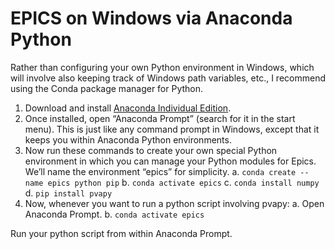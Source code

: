 # EPICS on Windows via Anaconda Python

Rather than configuring your own Python environment in Windows, which will involve also keeping track of Windows path variables, etc., I recommend using the Conda package manager for Python.

1. Download and install [Anaconda Individual Edition](https://www.anaconda.com/products/individual).
2. Once installed, open “Anaconda Prompt” (search for it in the start menu). This is just like any command prompt in Windows, except that it keeps you within Anaconda Python environments.
3. Now run these commands to create your own special Python environment in which you can manage your Python modules for Epics. We’ll name the environment “epics” for simplicity.
    a. `conda create --name epics python pip`
	b. `conda activate epics`
	c. `conda install numpy`
	d. `pip install pvapy`
4. Now, whenever you want to run a python script involving pvapy:
    a. Open Anaconda Prompt.
    b. `conda activate epics`
            
Run your python script from within Anaconda Prompt.